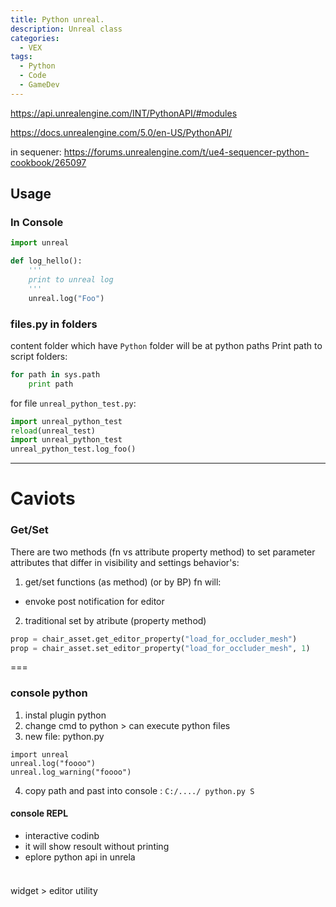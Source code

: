 ```yaml
---
title: Python unreal.
description: Unreal class
categories:
  - VEX
tags:
  - Python
  - Code
  - GameDev
---
```


https://api.unrealengine.com/INT/PythonAPI/#modules

https://docs.unrealengine.com/5.0/en-US/PythonAPI/

in sequener:
https://forums.unrealengine.com/t/ue4-sequencer-python-cookbook/265097

## Usage
### In Console
```python
import unreal

def log_hello():
    '''
    print to unreal log
    '''
    unreal.log("Foo")
```

### files.py in folders

content folder which have `Python` folder will be at python paths Print path to script folders:
```python
for path in sys.path
    print path
```

for file `unreal_python_test.py`:

```python
import unreal_python_test
reload(unreal_test)
import unreal_python_test
unreal_python_test.log_foo()
```

---

# Caviots

### Get/Set
There are two methods (fn vs attribute property method) to set parameter attributes that differ in visibility and settings behavior's:
1. get/set functions (as method) (or by BP) fn will:
 -   envoke post notification for editor
2. traditional set by atribute  (property method)

```python
prop = chair_asset.get_editor_property("load_for_occluder_mesh")
prop = chair_asset.set_editor_property("load_for_occluder_mesh", 1)

```



===

### console python
1. instal plugin python
2. change cmd to python > can execute python files
3. new file: python.py
```
import unreal
unreal.log("foooo")
unreal.log_warning("foooo")
```
4. copy path and past into console : `C:/..../ python.py S`

#### console REPL
- interactive codinb  
- it will show resoult without printing
- eplore python api in unrela

```

```
###
widget  > editor utility
